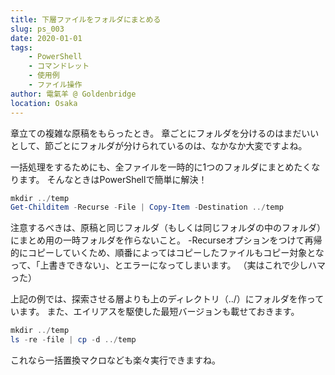 ```yaml
---
title: 下層ファイルをフォルダにまとめる
slug: ps_003
date: 2020-01-01
tags:
    - PowerShell
    - コマンドレット
    - 使用例 
    - ファイル操作
author: 電氣羊 @ Goldenbridge
location: Osaka
---
```


章立ての複雑な原稿をもらったとき。
章ごとにフォルダを分けるのはまだいいとして、節ごとにフォルダが分けられているのは、なかなか大変ですよね。

一括処理をするためにも、全ファイルを一時的に1つのフォルダにまとめたくなります。
そんなときはPowerShellで簡単に解決！

```powershell
mkdir ../temp
Get-Childitem -Recurse -File | Copy-Item -Destination ../temp
```

注意するべきは、原稿と同じフォルダ（もしくは同じフォルダの中のフォルダ）にまとめ用の一時フォルダを作らないこと。
-Recurseオプションをつけて再帰的にコピーしていくため、順番によってはコピーしたファイルもコピー対象となって、「上書きできない」、とエラーになってしまいます。
（実はこれで少しハマった）

上記の例では、探索させる層よりも上のディレクトリ（../）にフォルダを作っています。
また、エイリアスを駆使した最短バージョンも載せておきます。 

```powershell
mkdir ../temp
ls -re -file | cp -d ../temp
```

これなら一括置換マクロなども楽々実行できますね。

<link-to></link-to>
